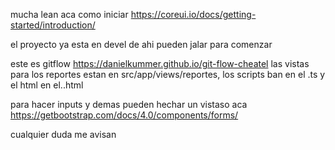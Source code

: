mucha lean aca como iniciar
https://coreui.io/docs/getting-started/introduction/

el proyecto ya esta en devel de ahi pueden jalar para comenzar

este es gitflow https://danielkummer.github.io/git-flow-cheatel 
las vistas para los reportes estan en src/app/views/reportes, los scripts ban en el .ts y el html en el..html


para hacer inputs y demas pueden hechar un vistaso aca https://getbootstrap.com/docs/4.0/components/forms/

cualquier duda me avisan
